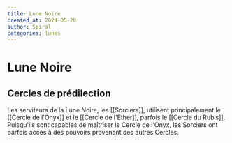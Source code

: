 ```yaml
---
title: Lune Noire
created_at: 2024-05-20
author: Spiral
categories: lunes
---
```

# Lune Noire
## Cercles de prédilection
Les serviteurs de la Lune Noire, les [[Sorciers]], utilisent principalement le [[Cercle de l'Onyx]] et le [[Cercle de l'Ether]], parfois le [[Cercle du Rubis]]. Puisqu'ils sont capables de maîtriser le Cercle de l'Onyx, les Sorciers ont parfois accès à des pouvoirs provenant des autres Cercles. 